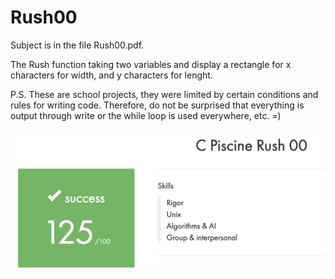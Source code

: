 # Rush00
Subject is in the file Rush00.pdf.

The Rush function taking two variables and display a rectangle for x characters for width, and y characters for lenght.

P.S. These are school projects, they were limited by certain conditions and rules for writing code. Therefore, do not be surprised that everything is output through write or the while loop is used everywhere, etc. =)

![Screenshot](Screenshot.png)
